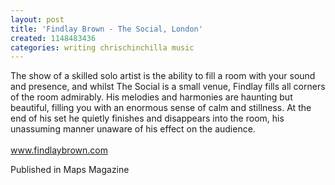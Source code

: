 ```yaml
---
layout: post
title: 'Findlay Brown - The Social, London'
created: 1148483436
categories: writing chrischinchilla music
---
```


The show of a skilled solo artist is the ability to fill a room with your sound and presence, and whilst The Social is a small venue, Findlay fills all corners of the room admirably. His melodies and harmonies are haunting but beautiful, filling you with an enormous sense of calm and stillness. At the end of his set he quietly finishes and disappears into the room, his unassuming manner unaware of his effect on the audience.<br><br><a href='http://www.findlaybrown.com' target='_blank'>www.findlaybrown.com</a>

Published in Maps Magazine
